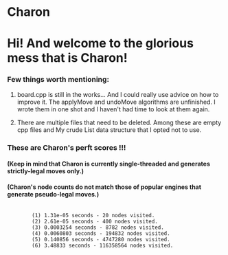 # Charon
# Hi! And welcome to the glorious mess that is Charon!

### Few things worth mentioning:

<p>
 <ol>
  <li>
   <p>
board.cpp is still in the works... And I could really use advice on how to improve it.
The applyMove and undoMove algorithms are unfinished. I wrote them in one shot and I 
haven't had time to look at them again.
   </p> 
  <li>
   <p>
There are multiple files that need to be deleted. Among these are empty cpp files and 
My crude List data structure that I opted not to use.
   </p>
  </li> 
 </ol> 
</p>

### These are Charon's perft scores !!!
#### (Keep in mind that Charon is currently single-threaded and generates strictly-legal moves only.)
#### (Charon's node counts do not match those of popular engines that generate pseudo-legal moves.)


 <pre>
  <code>
        (1) 1.31e-05 seconds - 20 nodes visited.
        (2) 2.61e-05 seconds - 400 nodes visited.
        (3) 0.0003254 seconds - 8782 nodes visited.
        (4) 0.0060803 seconds - 194832 nodes visited.
        (5) 0.140856 seconds - 4747280 nodes visited.
        (6) 3.48833 seconds - 116358564 nodes visited.    
 </code>
</pre> 
